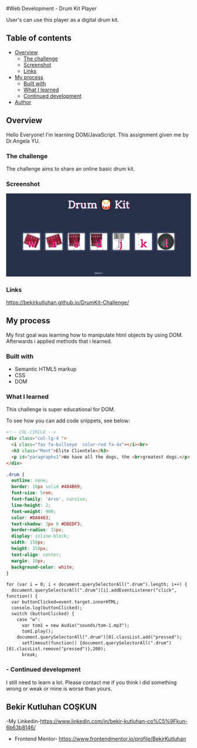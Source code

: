 #Web Development - Drum Kit Player  

User's can use this player as a digital drum kit.

## Table of contents

- [Overview](#overview)
  - [The challenge](#the-challenge)
  - [Screenshot](#screenshot)
  - [Links](#links)
- [My process](#my-process)
  - [Built with](#built-with)
  - [What I learned](#what-i-learned)
  - [Continued development](#continued-development)
- [Author](#author)

## Overview
Hello Everyone! I'm learning DOM/JavaScript. This assignment given me by Dr.Angela YU.
### The challenge

The challenge aims to share an online basic drum kit.

### Screenshot
![](images/drumz.png)

### Links

https://bekirkutluhan.github.io/DrumKit-Challenge/

## My process

My first goal was learning how to manipulate html objects by using DOM.
Afterwards i applied methods that i learned.

### Built with

- Semantic HTML5 markup
- CSS
- DOM

### What I learned

This challenge is super educational for DOM.

To see how you can add code snippets, see below:

```html
<!-- COL-CIRCLE -->
<div class="col-lg-4 ">
  <i class="fas fa-bullseye  color-red fa-4x"></i><br>
  <h3 class="Mont">Elite Clientele</h3>
  <p id="paragraphs1">We have all the dogs, the <br>greatest dogs.</p>
</div>
 ```
  ```CSS
  .drum {
    outline: none;
    border: 10px solid #404B69;
    font-size: 5rem;
    font-family: 'Arvo', cursive;
    line-height: 2;
    font-weight: 900;
    color: #DA0463;
    text-shadow: 3px 0 #DBEDF3;
    border-radius: 15px;
    display: inline-block;
    width: 150px;
    height: 150px;
    text-align: center;
    margin: 10px;
    background-color: white;
  }

```
```JS
for (var i = 0; i < document.querySelectorAll(".drum").length; i++) {
  document.querySelectorAll(".drum")[i].addEventListener("click", function() {
  var buttonClicked=event.target.innerHTML;
  console.log(buttonClicked);
  switch (buttonClicked) {
    case "w":
      var tom1 = new Audio("sounds/tom-1.mp3");
      tom1.play();
    document.querySelectorAll(".drum")[0].classList.add("pressed");
      setTimeout(function() {document.querySelectorAll(".drum")[0].classList.remove("pressed")},200);
      break;

```

###  - Continued development

I still need to learn a lot. Please contact me if you think i did something wrong or weak or mine is worse than yours.

## Bekir Kutluhan COŞKUN

-My Linkedin-https://www.linkedin.com/in/bekir-kutluhan-co%C5%9Fkun-6b63b8146/
- Frontend Mentor- https://www.frontendmentor.io/profile/BekirKutluhan
